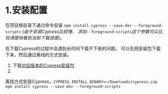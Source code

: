 # 1.安装配置

在项目根目录下通过命令安装 `npm install cypress --save-dev --foreground-scripts` (*由于安装Cypress比较慢，
添加`--foreground-scripts`这个参数可以比较清楚地看到当前下载进度*)。

在下载Cypress的过程中会遇到长时间下载不下来的问题。 可以先把安装包下载下来，然后通过离线的方式安装。

1. 下载[对应版本的Cypress安装包](https://download.cypress.io/desktop.json)
2.
离线方式安装Cypress，`CYPRESS_INSTALL_BINARY=~/Downloads/cypress.zip npm install cypress --save-dev --foreground-scripts`
